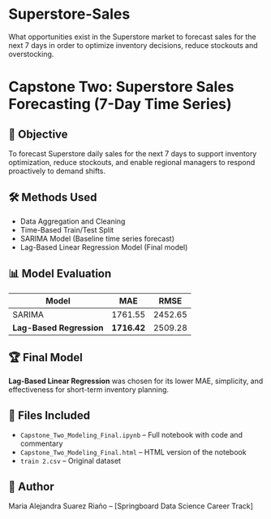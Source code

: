 # Superstore-Sales
What opportunities exist in the Superstore market to forecast sales for the next 7 days in order to optimize inventory decisions, reduce stockouts and overstocking. 
# Capstone Two: Superstore Sales Forecasting (7-Day Time Series)

## 📌 Objective
To forecast Superstore daily sales for the next 7 days to support inventory optimization, reduce stockouts, and enable regional managers to respond proactively to demand shifts.

## 🛠️ Methods Used
- Data Aggregation and Cleaning
- Time-Based Train/Test Split
- SARIMA Model (Baseline time series forecast)
- Lag-Based Linear Regression Model (Final model)

## 📊 Model Evaluation

| Model | MAE | RMSE |
|-------|-----|------|
| SARIMA | 1761.55 | 2452.65 |
| **Lag-Based Regression** | **1716.42** | 2509.28 |

## 🏆 Final Model
**Lag-Based Linear Regression** was chosen for its lower MAE, simplicity, and effectiveness for short-term inventory planning.

## 📁 Files Included
- `Capstone_Two_Modeling_Final.ipynb` – Full notebook with code and commentary
- `Capstone_Two_Modeling_Final.html` – HTML version of the notebook
- `train 2.csv` – Original dataset

## 🔗 Author
Maria Alejandra Suarez Riaño – [Springboard Data Science Career Track]
